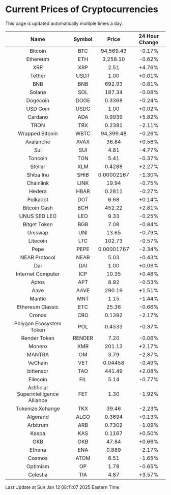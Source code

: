 # Current Prices of Cryptocurrencies
This page is updated automatically multiple times a day.

| Name | Symbol | Price | 24 Hour Change |
| :---: |:---:| :---: | :---: |
| Bitcoin | BTC | 94,569.43 | -0.17% |
| Ethereum | ETH | 3,258.10 | -0.62% |
| XRP | XRP | 2.51 | +4.76% |
| Tether | USDT | 1.00 | +0.01% |
| BNB | BNB | 692.93 | -0.81% |
| Solana | SOL | 187.34 | -0.08% |
| Dogecoin | DOGE | 0.3368 | -0.24% |
| USD Coin | USDC | 1.00 | +0.02% |
| Cardano | ADA | 0.9939 | +5.82% |
| TRON | TRX | 0.2381 | -2.11% |
| Wrapped Bitcoin | WBTC | 94,399.48 | -0.26% |
| Avalanche | AVAX | 36.84 | +0.56% |
| Sui | SUI | 4.81 | -4.77% |
| Toncoin | TON | 5.41 | -0.37% |
| Stellar | XLM | 0.4288 | +2.27% |
| Shiba Inu | SHIB | 0.00002167 | -1.30% |
| Chainlink | LINK | 19.94 | -0.75% |
| Hedera | HBAR | 0.2811 | -0.27% |
| Polkadot | DOT | 6.68 | +0.14% |
| Bitcoin Cash | BCH | 452.22 | +2.81% |
| UNUS SED LEO | LEO | 9.33 | -0.25% |
| Bitget Token | BGB | 7.08 | -0.84% |
| Uniswap | UNI | 13.65 | -0.79% |
| Litecoin | LTC | 102.73 | -0.57% |
| Pepe | PEPE | 0.00001767 | -2.34% |
| NEAR Protocol | NEAR | 5.03 | -0.43% |
| Dai | DAI | 1.00 | +0.06% |
| Internet Computer | ICP | 10.35 | +0.48% |
| Aptos | APT | 8.92 | -0.53% |
| Aave | AAVE | 290.19 | +1.51% |
| Mantle | MNT | 1.15 | -1.44% |
| Ethereum Classic | ETC | 25.36 | -0.66% |
| Cronos | CRO | 0.1392 | -2.17% |
| Polygon Ecosystem Token | POL | 0.4533 | -0.37% |
| Render Token | RENDER | 7.20 | -0.06% |
| Monero | XMR | 201.13 | +2.17% |
| MANTRA | OM | 3.79 | -2.87% |
| VeChain | VET | 0.04458 | -0.49% |
| bittensor | TAO | 441.49 | +2.08% |
| Filecoin | FIL | 5.14 | -0.77% |
| Artificial Superintelligence Alliance | FET | 1.30 | -1.92% |
| Tokenize Xchange | TKX | 39.46 | -2.23% |
| Algorand | ALGO | 0.3694 | +0.13% |
| Arbitrum | ARB | 0.7302 | -1.09% |
| Kaspa | KAS | 0.1167 | +0.50% |
| OKB | OKB | 47.84 | +0.66% |
| Ethena | ENA | 0.889 | -2.17% |
| Cosmos | ATOM | 6.51 | -1.65% |
| Optimism | OP | 1.78 | -0.65% |
| Celestia | TIA | 4.87 | +3.57% |

Last Update at Sun Jan 12 08:11:07 2025 Eastern Time